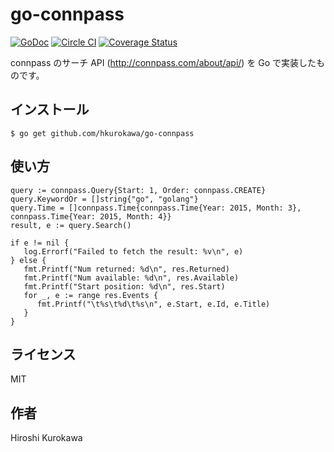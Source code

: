 # go-connpass
[![GoDoc](https://godoc.org/github.com/hkurokawa/go-connpass?status.svg)](https://godoc.org/github.com/hkurokawa/go-connpass)
[![Circle CI](https://circleci.com/gh/hkurokawa/go-connpass.svg?style=shield)](https://circleci.com/gh/hkurokawa/go-connpass)
[![Coverage Status](https://coveralls.io/repos/hkurokawa/go-connpass/badge.svg)](https://coveralls.io/r/hkurokawa/go-connpass)

connpass のサーチ API (http://connpass.com/about/api/) を Go で実装したものです。

## インストール
    $ go get github.com/hkurokawa/go-connpass

## 使い方

	query := connpass.Query{Start: 1, Order: connpass.CREATE}
	query.KeywordOr = []string{"go", "golang"}
	query.Time = []connpass.Time{connpass.Time{Year: 2015, Month: 3}, connpass.Time{Year: 2015, Month: 4}}
	result, e := query.Search()
	
	if e != nil {
	   log.Errorf("Failed to fetch the result: %v\n", e)
	} else {
	   fmt.Printf("Num returned: %d\n", res.Returned)
	   fmt.Printf("Num available: %d\n", res.Available)
	   fmt.Printf("Start position: %d\n", res.Start)
	   for _, e := range res.Events {
	      fmt.Printf("\t%s\t%d\t%s\n", e.Start, e.Id, e.Title)
	   }
	}

## ライセンス
MIT

## 作者
Hiroshi Kurokawa
